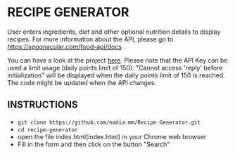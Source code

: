 # RECIPE GENERATOR

User enters ingredients, diet and other optional nutrition details to display recipes. For more information about the API, please go to https://spoonacular.com/food-api/docs .

You can have a look at the project [here](https://mirsnp.csb.app/).
Please note that the API Key can be used a limit usage (daily points limit of 150). "Cannot access 'reply' before initialization" will be displayed when the daily points limit of 150 is reached. The code might be updated when the API changes.

## INSTRUCTIONS

- `git clone https://github.com/nadia-mm/Recipe-Generator.git`
- `cd recipe-generator`
- open the file index.html(index.html) in your Chrome web browser
- Fill in the form and then click on the button "Search"
